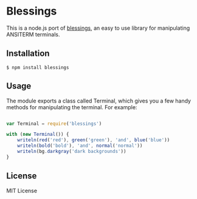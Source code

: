 # Blessings

This is a node.js port of [blessings](http://pypi.python.org/pypi/blessings/), an easy to use library for manipulating ANSITERM terminals.

## Installation

```
$ npm install blessings
```

## Usage

The module exports a class called Terminal, which gives you a few handy methods for manipulating the terminal. For example:

```javascript

var Terminal = require('blessings')

with (new Terminal()) {
	writeln(red('red'), green('green'), 'and', blue('blue'))
	writeln(bold('bold'), 'and', normal('normal'))
	writeln(bg.darkgray('dark backgrounds'))
}

```

## License

MIT License
